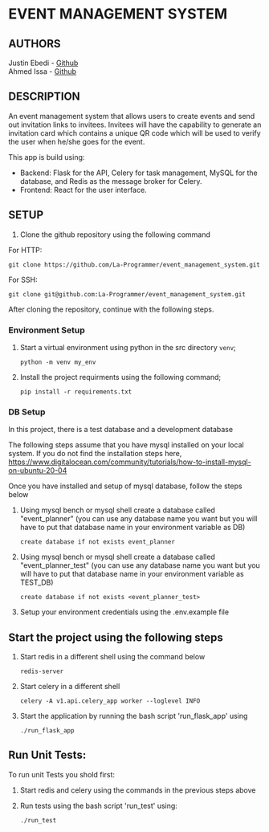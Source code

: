 # EVENT MANAGEMENT SYSTEM

## AUTHORS

Justin Ebedi - [Github](https://github.com/La-Programmer)  
Ahmed Issa - [Github](https://github.com/Ahmed-Is3a)

## DESCRIPTION

An event management system that allows users to create events and send out invitation links to invitees. Invitees will have the capability to generate an invitation card which contains a unique QR code which will be used to verify the user when he/she goes for the event.

This app is build using:   
   - Backend: Flask for the API, Celery for task management, MySQL for the database, and Redis as the message broker for Celery.    
   - Frontend: React for the user interface.    

## SETUP

1. Clone the github repository using the following command

For HTTP: 
```
git clone https://github.com/La-Programmer/event_management_system.git
```    
For SSH: 
```
git clone git@github.com:La-Programmer/event_management_system.git
```

After cloning the repository, continue with the following steps.

### Environment Setup

1. Start a virtual environment using python in the src directory `venv`;  
   ```
   python -m venv my_env
   ```

2. Install the project requirments using the following command;  
   ```
   pip install -r requirements.txt
   ```

### DB Setup

In this project, there is a test database and a development database

The following steps assume that you have mysql installed on your local system. If you do not find the installation steps here, https://www.digitalocean.com/community/tutorials/how-to-install-mysql-on-ubuntu-20-04

Once you have installed and setup of mysql database, follow the steps below

1. Using mysql bench or mysql shell create a database called "event_planner" (you can use any database name you want but you will have to put that database name in your environment variable as DB)  
   ```
   create database if not exists event_planner
   ```   

2. Using mysql bench or mysql shell create a database called "event_planner_test" (you can use any database name you want but you will have to put that database name in your environment variable as TEST_DB)  
   ```
   create database if not exists <event_planner_test>
   ```

3. Setup your environment credentials using the .env.example file

## Start the project using the following steps

1. Start redis in a different shell using the command  below    
   ```
   redis-server
   ```

2. Start celery in a different shell    
   ```
   celery -A v1.api.celery_app worker --loglevel INFO
   ```

3. Start the application by running the bash script 'run_flask_app' using  
   ```
   ./run_flask_app
   ```

## Run Unit Tests:
To run unit Tests you shold first:

1. Start redis and celery using the commands in the previous steps above

2. Run tests using the bash script 'run_test' using:  
   ```
   ./run_test
   ```
